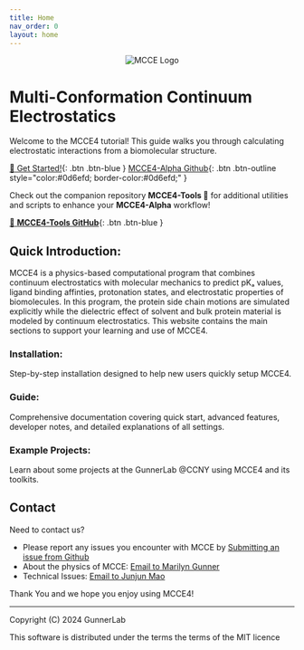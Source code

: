 ```yaml
---
title: Home
nav_order: 0
layout: home
---
```


<p align="center">
  <img src="{{ '/docs/images/mcce_logo1.png' | relative_url }}" alt="MCCE Logo" style="max-width: 100%; height: auto;">
</p>

# Multi-Conformation Continuum Electrostatics
Welcome to the MCCE4 tutorial! This guide walks you through calculating electrostatic interactions from a biomolecular structure.

[🚀 Get Started!](https://gunnerlab.github.io/mcce4_tutorial/docs/installation/){: .btn .btn-blue }
[MCCE4-Alpha Github](https://github.com/GunnerLab/MCCE4-Alpha){: .btn .btn-outline style="color:#0d6efd; border-color:#0d6efd;" }

Check out the companion repository **MCCE4-Tools 🔧** for additional utilities and scripts to enhance your **MCCE4-Alpha** workflow!

[🧰 **MCCE4-Tools GitHub**](https://github.com/GunnerLab/MCCE4-Tools){: .btn .btn-blue }

## Quick Introduction:
MCCE4 is a physics-based computational program that combines continuum electrostatics with molecular mechanics to predict pKₐ values, ligand binding affinties, protonation states, and electrostatic properties of biomolecules. In this program, the protein side chain motions are simulated explicitly while the dielectric effect of solvent and bulk protein material is modeled by continuum electrostatics.
This website contains the main sections to support your learning and use of MCCE4.

### Installation: 
Step-by-step installation designed to help new users quickly setup MCCE4.

### Guide: 
Comprehensive documentation covering quick start, advanced features, developer notes, and detailed explanations of all settings.

### Example Projects:
Learn about some projects at the GunnerLab @CCNY using MCCE4 and its toolkits.

## Contact
Need to contact us?

- Please report any issues you encounter with MCCE by [Submitting an issue from Github](https://github.com/GunnerLab/MCCE4-Alpha/issues)
- About the physics of MCCE: [Email to Marilyn Gunner](mgunner@ccny.cuny.edu)
- Technical Issues: [Email to Junjun Mao](jmao@ccny.cuny.edu)

Thank You and we hope you enjoy using MCCE4!  

---

Copyright (C) 2024 GunnerLab

This software is distributed under the terms the terms of the MIT licence

